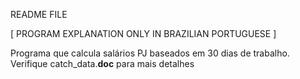 README FILE

[ PROGRAM EXPLANATION ONLY IN BRAZILIAN PORTUGUESE ]

Programa que calcula salários PJ baseados em 30 dias de trabalho.
Verifique catch_data.__doc__ para mais detalhes
